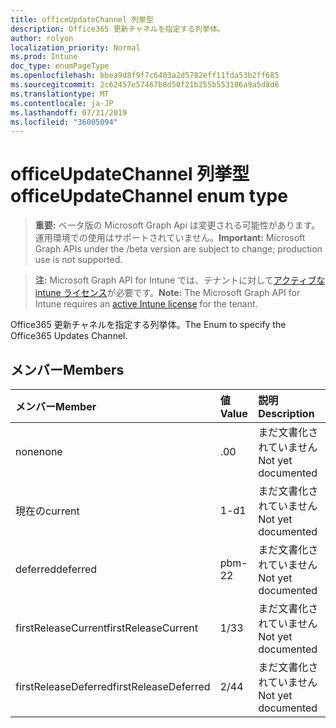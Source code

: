 ```yaml
---
title: officeUpdateChannel 列挙型
description: Office365 更新チャネルを指定する列挙体。
author: rolyon
localization_priority: Normal
ms.prod: Intune
doc_type: enumPageType
ms.openlocfilehash: bbea9d8f9f7c6403a2d5782eff11fda53b2ff685
ms.sourcegitcommit: 2c62457e57467b8d50f21b255b553106a9a5d8d6
ms.translationtype: MT
ms.contentlocale: ja-JP
ms.lasthandoff: 07/31/2019
ms.locfileid: "36005094"
---
```

# <a name="officeupdatechannel-enum-type"></a><span data-ttu-id="8310f-103">officeUpdateChannel 列挙型</span><span class="sxs-lookup"><span data-stu-id="8310f-103">officeUpdateChannel enum type</span></span>

> <span data-ttu-id="8310f-104">**重要:** ベータ版の Microsoft Graph Api は変更される可能性があります。運用環境での使用はサポートされていません。</span><span class="sxs-lookup"><span data-stu-id="8310f-104">**Important:** Microsoft Graph APIs under the /beta version are subject to change; production use is not supported.</span></span>

> <span data-ttu-id="8310f-105">**注:** Microsoft Graph API for Intune では、テナントに対して[アクティブな intune ライセンス](https://go.microsoft.com/fwlink/?linkid=839381)が必要です。</span><span class="sxs-lookup"><span data-stu-id="8310f-105">**Note:** The Microsoft Graph API for Intune requires an [active Intune license](https://go.microsoft.com/fwlink/?linkid=839381) for the tenant.</span></span>

<span data-ttu-id="8310f-106">Office365 更新チャネルを指定する列挙体。</span><span class="sxs-lookup"><span data-stu-id="8310f-106">The Enum to specify the Office365 Updates Channel.</span></span>

## <a name="members"></a><span data-ttu-id="8310f-107">メンバー</span><span class="sxs-lookup"><span data-stu-id="8310f-107">Members</span></span>
|<span data-ttu-id="8310f-108">メンバー</span><span class="sxs-lookup"><span data-stu-id="8310f-108">Member</span></span>|<span data-ttu-id="8310f-109">値</span><span class="sxs-lookup"><span data-stu-id="8310f-109">Value</span></span>|<span data-ttu-id="8310f-110">説明</span><span class="sxs-lookup"><span data-stu-id="8310f-110">Description</span></span>|
|:---|:---|:---|
|<span data-ttu-id="8310f-111">none</span><span class="sxs-lookup"><span data-stu-id="8310f-111">none</span></span>|<span data-ttu-id="8310f-112">.0</span><span class="sxs-lookup"><span data-stu-id="8310f-112">0</span></span>|<span data-ttu-id="8310f-113">まだ文書化されていません</span><span class="sxs-lookup"><span data-stu-id="8310f-113">Not yet documented</span></span>|
|<span data-ttu-id="8310f-114">現在の</span><span class="sxs-lookup"><span data-stu-id="8310f-114">current</span></span>|<span data-ttu-id="8310f-115">1-d</span><span class="sxs-lookup"><span data-stu-id="8310f-115">1</span></span>|<span data-ttu-id="8310f-116">まだ文書化されていません</span><span class="sxs-lookup"><span data-stu-id="8310f-116">Not yet documented</span></span>|
|<span data-ttu-id="8310f-117">deferred</span><span class="sxs-lookup"><span data-stu-id="8310f-117">deferred</span></span>|<span data-ttu-id="8310f-118">pbm-2</span><span class="sxs-lookup"><span data-stu-id="8310f-118">2</span></span>|<span data-ttu-id="8310f-119">まだ文書化されていません</span><span class="sxs-lookup"><span data-stu-id="8310f-119">Not yet documented</span></span>|
|<span data-ttu-id="8310f-120">firstReleaseCurrent</span><span class="sxs-lookup"><span data-stu-id="8310f-120">firstReleaseCurrent</span></span>|<span data-ttu-id="8310f-121">1/3</span><span class="sxs-lookup"><span data-stu-id="8310f-121">3</span></span>|<span data-ttu-id="8310f-122">まだ文書化されていません</span><span class="sxs-lookup"><span data-stu-id="8310f-122">Not yet documented</span></span>|
|<span data-ttu-id="8310f-123">firstReleaseDeferred</span><span class="sxs-lookup"><span data-stu-id="8310f-123">firstReleaseDeferred</span></span>|<span data-ttu-id="8310f-124">2/4</span><span class="sxs-lookup"><span data-stu-id="8310f-124">4</span></span>|<span data-ttu-id="8310f-125">まだ文書化されていません</span><span class="sxs-lookup"><span data-stu-id="8310f-125">Not yet documented</span></span>|





